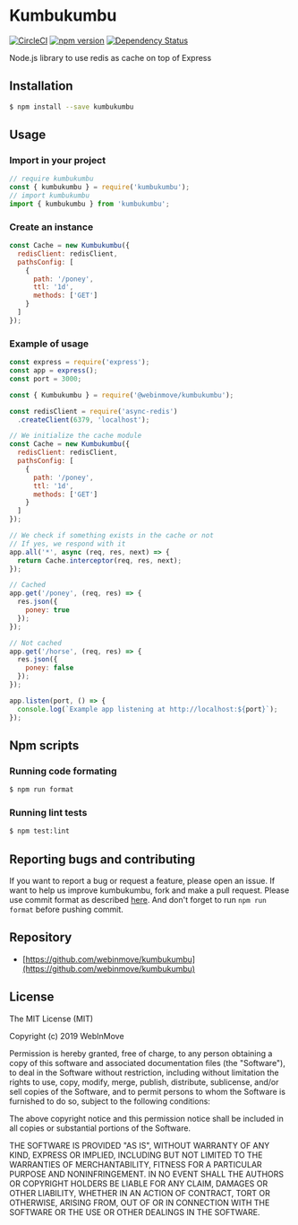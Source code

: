 # Kumbukumbu

[![CircleCI](https://circleci.com/gh/webinmove/kumbukumbu.svg?style=svg)](https://circleci.com/gh/webinmove/kumbukumbu)
[![npm version](https://img.shields.io/npm/v/kumbukumbu.svg)](https://www.npmjs.com/package/kumbukumbu)
[![Dependency Status](https://img.shields.io/david/webinmove/kumbukumbu.svg?style=flat-square)](https://david-dm.org/webinmove/kumbukumbu)

Node.js library to use redis as cache on top of Express

## Installation

```sh
$ npm install --save kumbukumbu
```

## Usage

### Import in your project

```js
// require kumbukumbu
const { kumbukumbu } = require('kumbukumbu');
// import kumbukumbu
import { kumbukumbu } from 'kumbukumbu';
```

### Create an instance

```js
const Cache = new Kumbukumbu({
  redisClient: redisClient,
  pathsConfig: [
    {
      path: '/poney',
      ttl: '1d',
      methods: ['GET']
    }
  ]
});
```

### Example of usage

```js
const express = require('express');
const app = express();
const port = 3000;

const { Kumbukumbu } = require('@webinmove/kumbukumbu');

const redisClient = require('async-redis')
  .createClient(6379, 'localhost');

// We initialize the cache module
const Cache = new Kumbukumbu({
  redisClient: redisClient,
  pathsConfig: [
    {
      path: '/poney',
      ttl: '1d',
      methods: ['GET']
    }
  ]
});

// We check if something exists in the cache or not
// If yes, we respond with it
app.all('*', async (req, res, next) => {
  return Cache.interceptor(req, res, next);
});

// Cached
app.get('/poney', (req, res) => {
  res.json({
    poney: true
  });
});

// Not cached
app.get('/horse', (req, res) => {
  res.json({
    poney: false
  });
});

app.listen(port, () => {
  console.log(`Example app listening at http://localhost:${port}`);
});
```

## Npm scripts

### Running code formating

```sh
$ npm run format
```

### Running lint tests

```sh
$ npm test:lint
```

## Reporting bugs and contributing

If you want to report a bug or request a feature, please open an issue.
If want to help us improve kumbukumbu, fork and make a pull request.
Please use commit format as described [here](https://github.com/angular/angular.js/blob/master/DEVELOPERS.md#-git-commit-guidelines).
And don't forget to run `npm run format` before pushing commit.

## Repository

- [https://github.com/webinmove/kumbukumbu](https://github.com/webinmove/kumbukumbu)

## License

The MIT License (MIT)

Copyright (c) 2019 WebInMove

Permission is hereby granted, free of charge, to any person obtaining a copy
of this software and associated documentation files (the "Software"), to deal
in the Software without restriction, including without limitation the rights
to use, copy, modify, merge, publish, distribute, sublicense, and/or sell
copies of the Software, and to permit persons to whom the Software is
furnished to do so, subject to the following conditions:

The above copyright notice and this permission notice shall be included in all
copies or substantial portions of the Software.

THE SOFTWARE IS PROVIDED "AS IS", WITHOUT WARRANTY OF ANY KIND, EXPRESS OR
IMPLIED, INCLUDING BUT NOT LIMITED TO THE WARRANTIES OF MERCHANTABILITY,
FITNESS FOR A PARTICULAR PURPOSE AND NONINFRINGEMENT. IN NO EVENT SHALL THE
AUTHORS OR COPYRIGHT HOLDERS BE LIABLE FOR ANY CLAIM, DAMAGES OR OTHER
LIABILITY, WHETHER IN AN ACTION OF CONTRACT, TORT OR OTHERWISE, ARISING FROM,
OUT OF OR IN CONNECTION WITH THE SOFTWARE OR THE USE OR OTHER DEALINGS IN THE
SOFTWARE.
